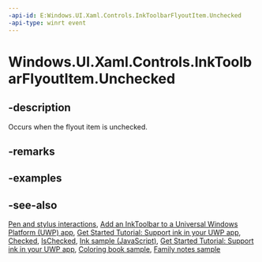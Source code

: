 ```yaml
---
-api-id: E:Windows.UI.Xaml.Controls.InkToolbarFlyoutItem.Unchecked
-api-type: winrt event
---
```


<!-- Event syntax.
public event TypedEventHandler Unchecked<InkToolbarFlyoutItem,  object>
-->

# Windows.UI.Xaml.Controls.InkToolbarFlyoutItem.Unchecked

## -description
Occurs when the flyout item is unchecked.

## -remarks

## -examples

## -see-also
[Pen and stylus interactions](https://docs.microsoft.com/windows/uwp/input-and-devices/pen-and-stylus-interactions), [Add an InkToolbar to a Universal Windows Platform (UWP) app](https://docs.microsoft.com/windows/uwp/input-and-devices/ink-toolbar), [Get Started Tutorial: Support ink in your UWP app](https://docs.microsoft.com/windows/uwp/get-started/ink-walkthrough), [Checked](inktoolbarflyoutitem_checked.md), [IsChecked](inktoolbarflyoutitem_ischecked.md), [Ink sample (JavaScript)](https://github.com/Microsoft/Windows-universal-samples/tree/master/Samples/Ink), [Get Started Tutorial: Support ink in your UWP app](https://aka.ms/appsample-ink), [Coloring book sample](https://aka.ms/cpubsample-coloringbook), [Family notes sample](https://aka.ms/cpubsample-familynotessample)

